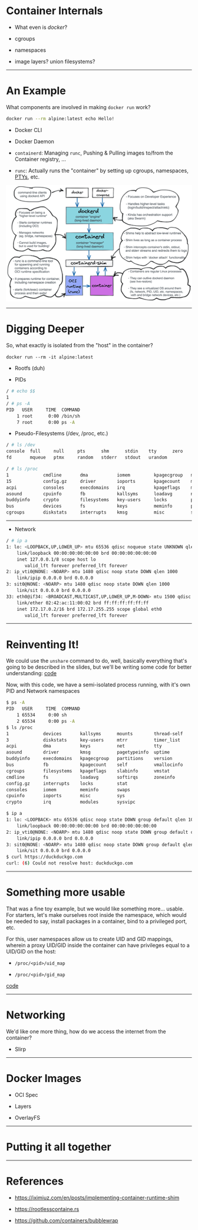# Container Internals

- What even is _docker_?

- cgroups

- namespaces

- image layers? union filesystems?

---

# An Example

What components are involved in making `docker run` work?

```bash
docker run --rm alpine:latest echo Hello!
```

- Docker CLI

- Docker Daemon

- `containerd`: Managing `runc`, Pushing & Pulling images to/from the Container registry, ...

- `runc`: Actually runs the "container" by setting up cgroups, namespaces, [PTYs](https://github.com/opencontainers/runc/blob/main/docs/terminals.md), etc.

![Diagram](docker-components.png)

---

# Digging Deeper

So, what exactly is isolated from the "host" in the container?

`docker run --rm -it alpine:latest`

- Rootfs (duh)

- PIDs

```bash
/ # echo $$
1
/ # ps -A
PID   USER     TIME  COMMAND
    1 root      0:00 /bin/sh
    7 root      0:00 ps -A
```

- Pseudo-Filesystems (/dev, /proc, etc.)

```bash
/ # ls /dev
console  full     null     pts      shm      stdin    tty      zero
fd       mqueue   ptmx     random   stderr   stdout   urandom
```

```bash
/ # ls /proc
1             cmdline       dma           iomem         kpagecgroup   modules       slabinfo      timer_list
15            config.gz     driver        ioports       kpagecount    mounts        softirqs      tty
acpi          consoles      execdomains   irq           kpageflags    mtrr          stat          uptime
asound        cpuinfo       fb            kallsyms      loadavg       net           swaps         version
buddyinfo     crypto        filesystems   key-users     locks         pagetypeinfo  sys           vmallocinfo
bus           devices       fs            keys          meminfo       partitions    sysvipc       vmstat
cgroups       diskstats     interrupts    kmsg          misc          self          thread-self   zoneinfo
```

---

- Network

```bash
/ # ip a
1: lo: <LOOPBACK,UP,LOWER_UP> mtu 65536 qdisc noqueue state UNKNOWN qlen 1000
    link/loopback 00:00:00:00:00:00 brd 00:00:00:00:00:00
    inet 127.0.0.1/8 scope host lo
       valid_lft forever preferred_lft forever
2: ip_vti0@NONE: <NOARP> mtu 1480 qdisc noop state DOWN qlen 1000
    link/ipip 0.0.0.0 brd 0.0.0.0
3: sit0@NONE: <NOARP> mtu 1480 qdisc noop state DOWN qlen 1000
    link/sit 0.0.0.0 brd 0.0.0.0
33: eth0@if34: <BROADCAST,MULTICAST,UP,LOWER_UP,M-DOWN> mtu 1500 qdisc noqueue state UP 
    link/ether 02:42:ac:11:00:02 brd ff:ff:ff:ff:ff:ff
    inet 172.17.0.2/16 brd 172.17.255.255 scope global eth0
       valid_lft forever preferred_lft forever
```

---

# Reinventing It!

We could use the `unshare` command to do, well, basically everything that's going to be described in the slides, but we'll be writing some code for better understanding: [code](toy-demo/src)

Now, with this code, we have a semi-isolated process running, with it's own PID and Network namespaces

```bash
$ ps -A
PID   USER     TIME  COMMAND
    1 65534     0:00 sh
    2 65534     0:00 ps -A
$ ls /proc
1             devices       kallsyms      mounts        thread-self
3             diskstats     key-users     mtrr          timer_list
acpi          dma           keys          net           tty
asound        driver        kmsg          pagetypeinfo  uptime
buddyinfo     execdomains   kpagecgroup   partitions    version
bus           fb            kpagecount    self          vmallocinfo
cgroups       filesystems   kpageflags    slabinfo      vmstat
cmdline       fs            loadavg       softirqs      zoneinfo
config.gz     interrupts    locks         stat
consoles      iomem         meminfo       swaps
cpuinfo       ioports       misc          sys
crypto        irq           modules       sysvipc
```

```bash
$ ip a
1: lo: <LOOPBACK> mtu 65536 qdisc noop state DOWN group default qlen 1000
    link/loopback 00:00:00:00:00:00 brd 00:00:00:00:00:00
2: ip_vti0@NONE: <NOARP> mtu 1480 qdisc noop state DOWN group default qlen 1000
    link/ipip 0.0.0.0 brd 0.0.0.0
3: sit0@NONE: <NOARP> mtu 1480 qdisc noop state DOWN group default qlen 1000
    link/sit 0.0.0.0 brd 0.0.0.0
$ curl https://duckduckgo.com
curl: (6) Could not resolve host: duckduckgo.com
```

---

# Something more usable

That was a fine toy example, but we would like something more... usable. For starters, let's make ourselves root inside the namespace, which would be needed to say, install packages in a container, bind to a privileged port, etc.

For this, user namespaces allow us to create UID and GID mappings, wherein a proxy UID/GID inside the container can have privileges equal to a UID/GID on the host:

- `/proc/<pid>/uid_map`

- `/proc/<pid>/gid_map`

[code](toy-demo/src)

---

# Networking

We'd like one more thing, how do we access the internet from the container?

- Slirp

---

# Docker Images

- OCI Spec

- Layers

- OverlayFS

---

# Putting it all together

---

# References

- https://iximiuz.com/en/posts/implementing-container-runtime-shim

- https://rootlesscontaine.rs

- https://github.com/containers/bubblewrap
